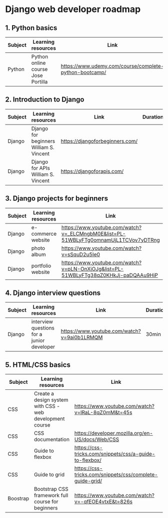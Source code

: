 # Django web developer roadmap

## 1. Python basics

Subject | Learning resources | Link | Duration
------------------ | -------- | --------------- | -------
Python | Python online course Jose Portilla | https://www.udemy.com/course/complete-python-bootcamp/ | 22h

## 2. Introduction to Django
   
Subject | Learning resources | Link | Duration
------------------ | -------- | --------------- | -------
Django | Django for beginners William S. Vincent| https://djangoforbeginners.com/ |
Django | Django for APIs William S. Vincent | https://djangoforapis.com/ |

## 3. Django projects for beginners
   
Subject | Learning resources | Link | Duration
------------------ | -------- | --------------- | -------
Django | e-commerce website | https://www.youtube.com/watch?v=_ELCMngbM0E&list=PL-51WBLyFTg0omnamUjL1TCVov7yDTRng | 5h
Django | photo album | https://www.youtube.com/watch?v=sSquD2u5Ie0 | 2h
Django | portfolio website | https://www.youtube.com/watch?v=pLN-OnXjOJg&list=PL-51WBLyFTg38qZ0KHkJj-paDQAAu9HiP | 30 min

## 4. Django interview questions
   
Subject | Learning resources | Link | Duration
------------------ | -------- | --------------- | -------
Django | interview questions for a junior developer | https://www.youtube.com/watch?v=9ai0b1LRMQM | 30min

## 5. HTML/CSS basics
   
Subject | Learning resources | Link | Duration
------------------ | -------- | --------------- | -------
CSS | Create a design system with CSS - web development course | https://www.youtube.com/watch?v=lRaL-8qZ0mM&t=45s | 6h 45min
CSS | CSS documentation | https://developer.mozilla.org/en-US/docs/Web/CSS |
CSS | Guide to flexbox | https://css-tricks.com/snippets/css/a-guide-to-flexbox/ |
CSS | Guide to grid | https://css-tricks.com/snippets/css/complete-guide-grid/ |
Boostrap | Bootstrap CSS framework full course for beginners | https://www.youtube.com/watch?v=-qfEOE4vtxE&t=826s | 2h 46min

